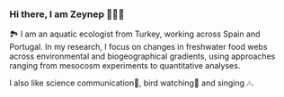 ### Hi there, I am Zeynep 🧑🏻‍🔬

🏞️ I am an aquatic ecologist from Turkey, working across Spain and Portugal. In my research, I focus on changes in freshwater food webs across environmental and biogeographical gradients, using approaches ranging from mesocosm experiments to quantitative analyses.

I also like science communication🔬, bird watching🦉 and singing 🎶.




